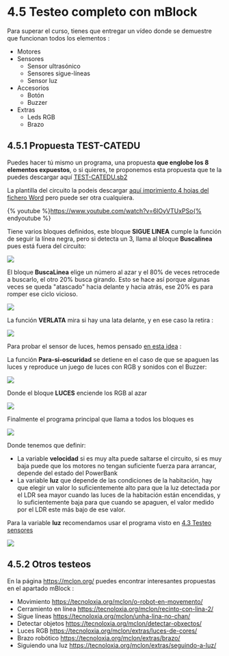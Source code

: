 # 4.5 Testeo completo con mBlock

Para superar el curso, tienes que entregar un vídeo donde se demuestre que funcionan todos los elementos :

* Motores
* Sensores
  * Sensor ultrasónico
  * Sensores sigue-líneas
  * Sensor luz
* Accesorios
  * Botón
  * Buzzer
* Extras
  * Leds RGB
  * Brazo

## 4.5.1 Propuesta TEST-CATEDU

Puedes hacer tú mismo un programa, una propuesta **que englobe los 8 elementos expuestos**, o si quieres, te proponemos esta propuesta que te la puedes descargar aquí [TEST-CATEDU.sb2](https://drive.google.com/drive/folders/1D8vIUNfCDCvM_04RG5HMXtUEGcaBmnTI?usp=sharing)

La plantilla del circuito la podeis descargar [aquí imprimiento 4 hojas del fichero Word](https://drive.google.com/drive/folders/1D8vIUNfCDCvM_04RG5HMXtUEGcaBmnTI?usp=sharing) pero puede ser otra cualquiera.

{% youtube %}https://www.youtube.com/watch?v=6lOyVTUxPSo{% endyoutube %}

Tiene varios bloques definidos, este bloque **SIGUE LINEA** cumple la función de seguir la línea negra, pero si detecta un 3, llama al bloque **Buscalinea** pues está fuera del circuito:

![](/assets/mblock1.png)

El bloque **BuscaLinea** elige un número al azar y el 80% de veces retrocede a buscarlo, el otro 20% busca girando. Esto se hace así porque algunas veces se queda "atascado" hacia delante y hacia atrás, ese 20% es para romper ese ciclo vicioso.

![](/assets/mblock2.png)

La función **VERLATA** mira si hay una lata delante, y en ese caso la retira :

![](/assets/mblock3.png)

Para probar el sensor de luces, hemos pensado [en esta idea](https://www.youtube.com/watch?v=p9543Fjx4sM) :

La función **Para-si-oscuridad** se detiene en el caso de que se apaguen las luces y reproduce un juego de luces con RGB y sonidos con el Buzzer:

![](/assets/mblock11.png)

Donde el bloque **LUCES** enciende los RGB al azar

![](/assets/mblock12.png)

Finalmente el programa principal que llama a todos los bloques es

![](/assets/mblock15.png)

Donde tenemos que definir:

* La variable **velocidad** si es muy alta puede saltarse el circuito, si es muy baja puede que los motores no tengan suficiente fuerza para arrancar, depende del estado del PowerBank
* La variable **luz** que depende de las condiciones de la habitación, hay que elegir un valor lo suficientemente alto para que la luz detectada por el LDR sea mayor cuando las luces de la habitación están encendidas, y lo suficientemente baja para que cuando se apaguen, el valor medido por el LDR este más bajo de ese valor.

Para la variable **luz** recomendamos usar el programa visto en [4.3 Testeo sensores](https://catedu.github.io/mClon/testeo/mBlock3.html)

![](/assets/mblock17.png)

## 4.5.2 Otros testeos

En la página https://mclon.org/ puedes encontrar interesantes propuestas en el apartado mBlock :

* Movimiento https://tecnoloxia.org/mclon/o-robot-en-movemento/
* Cerramiento en línea https://tecnoloxia.org/mclon/recinto-con-lina-2/
* Sigue líneas https://tecnoloxia.org/mclon/unha-lina-no-chan/
* Detectar objetos https://tecnoloxia.org/mclon/detectar-obxectos/
* Luces RGB https://tecnoloxia.org/mclon/extras/luces-de-cores/
* Brazo robótico https://tecnoloxia.org/mclon/extras/brazo/
* Siguiendo una luz https://tecnoloxia.org/mclon/extras/seguindo-a-luz/

